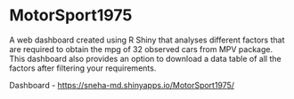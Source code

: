 # MotorSport1975

A web dashboard created using R Shiny that analyses different factors that are required to obtain the mpg of 32 observed cars from MPV package. This dashboard also provides an option to download a data table of all the factors after filtering your requirements. 

Dashboard - https://sneha-md.shinyapps.io/MotorSport1975/


